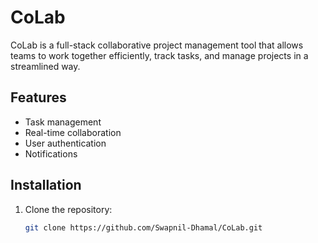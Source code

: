 # CoLab

CoLab is a full-stack collaborative project management tool that allows teams to work together efficiently, track tasks, and manage projects in a streamlined way.

## Features

- Task management
- Real-time collaboration
- User authentication
- Notifications

## Installation

1. Clone the repository:
   ```bash
   git clone https://github.com/Swapnil-Dhamal/CoLab.git
